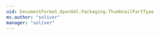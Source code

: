 ```yaml
---
uid: DocumentFormat.OpenXml.Packaging.ThumbnailPartType
ms.author: "soliver"
manager: "soliver"
---
```

